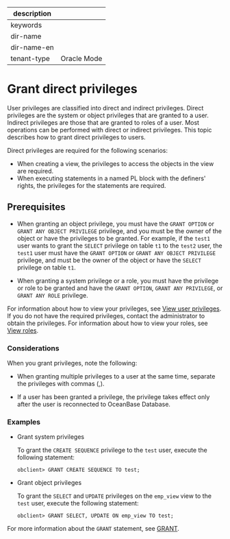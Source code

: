 |description||
|---|---|
|keywords||
|dir-name||
|dir-name-en||
|tenant-type|Oracle Mode|

# Grant direct privileges

User privileges are classified into direct and indirect privileges. Direct privileges are the system or object privileges that are granted to a user. Indirect privileges are those that are granted to roles of a user. Most operations can be performed with direct or indirect privileges. This topic describes how to grant direct privileges to users.

Direct privileges are required for the following scenarios:

* When creating a view, the privileges to access the objects in the view are required.
* When executing statements in a named PL block with the definers' rights, the privileges for the statements are required.

## Prerequisites

* When granting an object privilege, you must have the `GRANT OPTION` or `GRANT ANY OBJECT PRIVILEGE` privilege, and you must be the owner of the object or have the privileges to be granted. For example, if the `test1` user wants to grant the `SELECT` privilege on table `t1` to the `test2` user, the `test1` user must have the `GRANT OPTION` or `GRANT ANY OBJECT PRIVILEGE` privilege, and must be the owner of the object or have the `SELECT` privilege on table `t1`.

* When granting a system privilege or a role, you must have the privilege or role to be granted and have the `GRANT OPTION`, `GRANT ANY PRIVILEGE`, or `GRANT ANY ROLE` privilege.

For information about how to view your privileges, see [View user privileges](../300.permission-of-oracle-mode/600.view-user-permissions-of-oracle-mode.md). If you do not have the required privileges, contact the administrator to obtain the privileges. For information about how to view your roles, see [View roles](400.manage-roles-of-oracle-mode/600.view-roles-of-oracle-mode.md).

### Considerations

When you grant privileges, note the following:

* When granting multiple privileges to a user at the same time, separate the privileges with commas (,).

* If a user has been granted a privilege, the privilege takes effect only after the user is reconnected to OceanBase Database.

### Examples

* Grant system privileges

   To grant the `CREATE SEQUENCE` privilege to the `test` user, execute the following statement:

   ```shell
   obclient> GRANT CREATE SEQUENCE TO test;
   ```

* Grant object privileges

   To grant the `SELECT` and `UPDATE` privileges on the `emp_view` view to the `test` user, execute the following statement:

   ```shell
   obclient> GRANT SELECT, UPDATE ON emp_view TO test;
   ```

For more information about the `GRANT` statement, see [GRANT](../../../../../700.reference/500.sql-reference/100.sql-syntax/300.common-tenant-of-oracle-mode/900.sql-statement-of-oracle-mode/300.dcl-of-oracle-mode/1700.grant-of-oracle-mode.md).
